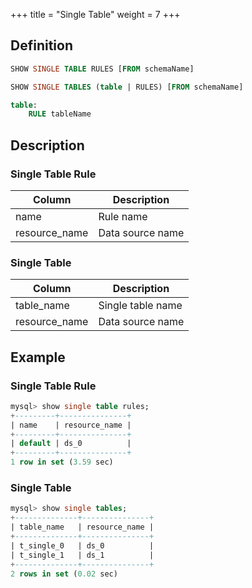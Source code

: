 +++
title = "Single Table"
weight = 7
+++

## Definition

```sql
SHOW SINGLE TABLE RULES [FROM schemaName]

SHOW SINGLE TABLES (table | RULES) [FROM schemaName]

table:
    RULE tableName
```

## Description

### Single Table Rule

| Column        | Description       |
| ------------- | ------------------|
| name          | Rule name         |
| resource_name | Data source name  |

### Single Table

| Column        | Description        |
| ------------- | ------------------ |
| table_name    | Single table name  |
| resource_name | Data source name   |

## Example

### Single Table Rule

```sql
mysql> show single table rules;
+---------+---------------+
| name    | resource_name |
+---------+---------------+
| default | ds_0          |
+---------+---------------+
1 row in set (3.59 sec)
```

### Single Table

```sql
mysql> show single tables;
+--------------+---------------+
| table_name   | resource_name |
+--------------+---------------+
| t_single_0   | ds_0          |
| t_single_1   | ds_1          |
+--------------+---------------+
2 rows in set (0.02 sec)
```

